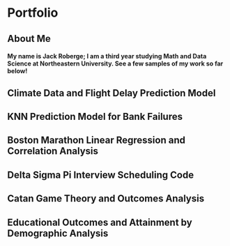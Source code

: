 # Portfolio 
## About Me
#### My name is Jack Roberge; I am a third year studying Math and Data Science at Northeastern University. See a few samples of my work so far below! 

## Climate Data and Flight Delay Prediction Model 


## KNN Prediction Model for Bank Failures


## Boston Marathon Linear Regression and Correlation Analysis 


## Delta Sigma Pi Interview Scheduling Code


## Catan Game Theory and Outcomes Analysis 


## Educational Outcomes and Attainment by Demographic Analysis 



